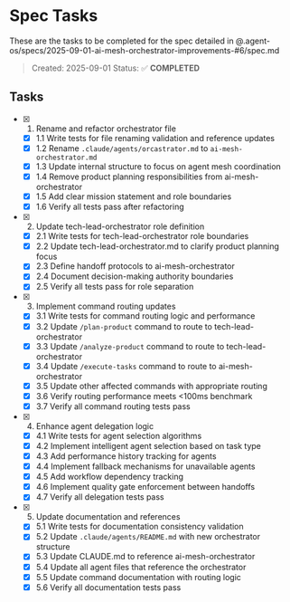# Spec Tasks

These are the tasks to be completed for the spec detailed in @.agent-os/specs/2025-09-01-ai-mesh-orchestrator-improvements-#6/spec.md

> Created: 2025-09-01
> Status: ✅ **COMPLETED**

## Tasks

- [x] 1. Rename and refactor orchestrator file
  - [x] 1.1 Write tests for file renaming validation and reference updates
  - [x] 1.2 Rename `.claude/agents/orcastrator.md` to `ai-mesh-orchestrator.md`
  - [x] 1.3 Update internal structure to focus on agent mesh coordination
  - [x] 1.4 Remove product planning responsibilities from ai-mesh-orchestrator
  - [x] 1.5 Add clear mission statement and role boundaries
  - [x] 1.6 Verify all tests pass after refactoring

- [x] 2. Update tech-lead-orchestrator role definition
  - [x] 2.1 Write tests for tech-lead-orchestrator role boundaries
  - [x] 2.2 Update tech-lead-orchestrator.md to clarify product planning focus
  - [x] 2.3 Define handoff protocols to ai-mesh-orchestrator
  - [x] 2.4 Document decision-making authority boundaries
  - [x] 2.5 Verify all tests pass for role separation

- [x] 3. Implement command routing updates
  - [x] 3.1 Write tests for command routing logic and performance
  - [x] 3.2 Update `/plan-product` command to route to tech-lead-orchestrator
  - [x] 3.3 Update `/analyze-product` command to route to tech-lead-orchestrator
  - [x] 3.4 Update `/execute-tasks` command to route to ai-mesh-orchestrator
  - [x] 3.5 Update other affected commands with appropriate routing
  - [x] 3.6 Verify routing performance meets <100ms benchmark
  - [x] 3.7 Verify all command routing tests pass

- [x] 4. Enhance agent delegation logic
  - [x] 4.1 Write tests for agent selection algorithms
  - [x] 4.2 Implement intelligent agent selection based on task type
  - [x] 4.3 Add performance history tracking for agents
  - [x] 4.4 Implement fallback mechanisms for unavailable agents
  - [x] 4.5 Add workflow dependency tracking
  - [x] 4.6 Implement quality gate enforcement between handoffs
  - [x] 4.7 Verify all delegation tests pass

- [x] 5. Update documentation and references
  - [x] 5.1 Write tests for documentation consistency validation
  - [x] 5.2 Update `.claude/agents/README.md` with new orchestrator structure
  - [x] 5.3 Update CLAUDE.md to reference ai-mesh-orchestrator
  - [x] 5.4 Update all agent files that reference the orchestrator
  - [x] 5.5 Update command documentation with routing logic
  - [x] 5.6 Verify all documentation tests pass